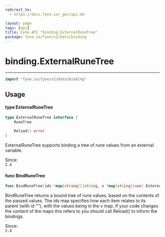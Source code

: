 ```yaml
---
redirect_to:
  - https://docs.fyne.io/_gen/api.md

layout: page
tags: [api]
title: Fyne API "binding.ExternalRuneTree"
package: fyne.io/fyne/v2/data/binding
---
```

# binding.ExternalRuneTree
---
```go
import "fyne.io/fyne/v2/data/binding"
```

## Usage

#### type ExternalRuneTree

```go
type ExternalRuneTree interface {
	RuneTree

	Reload() error
}
```

ExternalRuneTree supports binding a tree of rune values from an external variable.


<div class="since">Since: <code>
2.4</code></div>

#### func  BindRuneTree

```go
func BindRuneTree(ids *map[string][]string, v *map[string]rune) ExternalRuneTree
```
BindRuneTree returns a bound tree of rune values, based on the contents of the passed values. The ids map specifies how each item relates to its parent (with id ""), with the values being in the v map. If your code changes the content of the maps this refers to you should call Reload() to inform the bindings.


<div class="since">Since: <code>
2.4</code></div>
